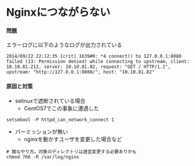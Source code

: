 # Nginxにつながらない

#### 問題

エラーログに以下のようなログが出力されている

```
2014/09/22 22:12:35 [crit] 1639#0: *4 connect() to 127.0.0.1:8080 failed (13: Permission denied) while connecting to upstream, client: 10.10.81.212, server: 10.10.81.82, request: "GET / HTTP/1.1", upstream: "http://127.0.0.1:8080/", host: "10.10.81.82"
```

#### 原因と対策

* selinuxで遮断されている場合
  * CentOS7でこの事象に遭遇した

```
setsebool -P httpd_can_network_connect 1
```

* パーミッションが無い
  * nginxを動かすユーザを変更した場合など

```
# 雑なやり方。対象のディレクトリは適宜変更する必要ありかも
chmod 766 -R /var/log/nginx
```
